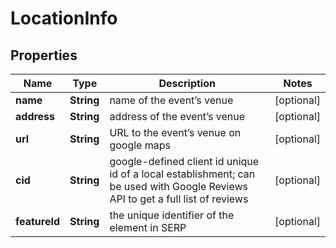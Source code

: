 

# LocationInfo


## Properties

| Name | Type | Description | Notes |
|------------ | ------------- | ------------- | -------------|
|**name** | **String** | name of the event’s venue |  [optional] |
|**address** | **String** | address of the event’s venue |  [optional] |
|**url** | **String** | URL to the event’s venue on google maps |  [optional] |
|**cid** | **String** | google-defined client id unique id of a local establishment; can be used with Google Reviews API to get a full list of reviews |  [optional] |
|**featureId** | **String** | the unique identifier of the element in SERP |  [optional] |



